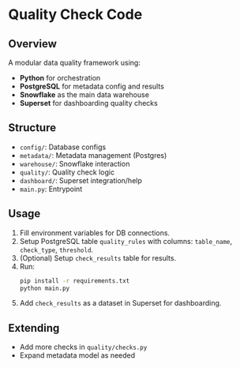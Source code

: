 # Quality Check Code

## Overview

A modular data quality framework using:
- **Python** for orchestration
- **PostgreSQL** for metadata config and results
- **Snowflake** as the main data warehouse
- **Superset** for dashboarding quality checks

## Structure

- `config/`: Database configs
- `metadata/`: Metadata management (Postgres)
- `warehouse/`: Snowflake interaction
- `quality/`: Quality check logic
- `dashboard/`: Superset integration/help
- `main.py`: Entrypoint

## Usage

1. Fill environment variables for DB connections.
2. Setup PostgreSQL table `quality_rules` with columns: `table_name`, `check_type`, `threshold`.
3. (Optional) Setup `check_results` table for results.
4. Run:
    ```bash
    pip install -r requirements.txt
    python main.py
    ```
5. Add `check_results` as a dataset in Superset for dashboarding.

## Extending

- Add more checks in `quality/checks.py`
- Expand metadata model as needed